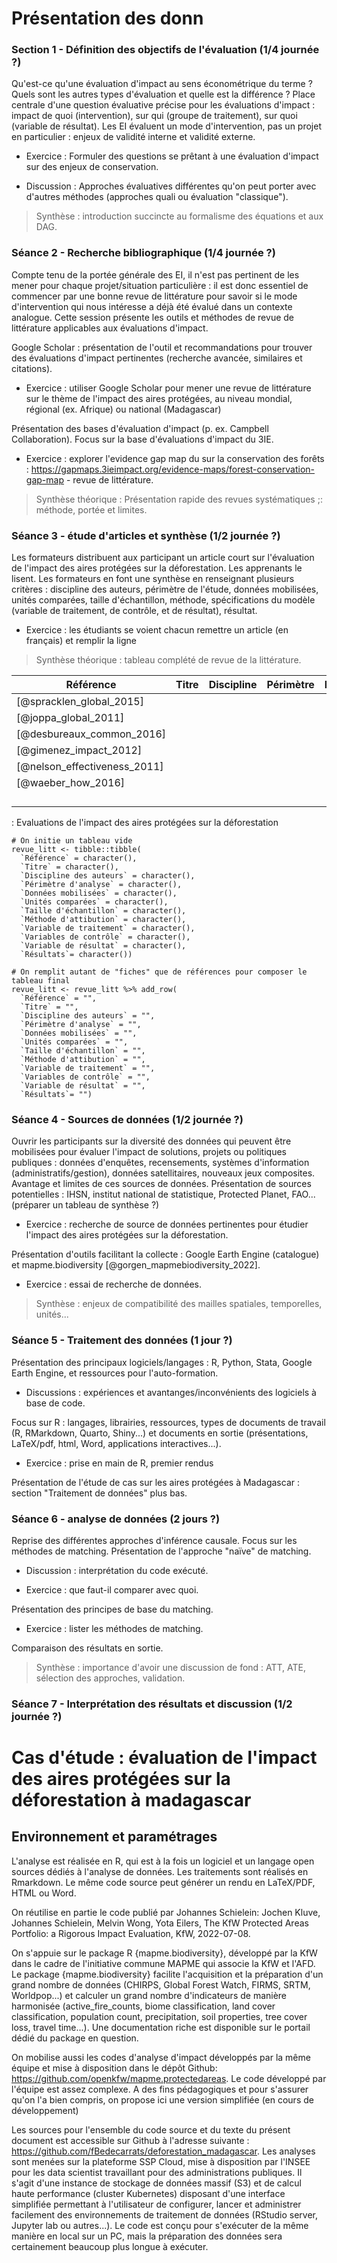 # Présentation des donn

### Section 1 - Définition des objectifs de l'évaluation (1/4 journée ?)

Qu'est-ce qu'une évaluation d'impact au sens économétrique du terme ? Quels sont les autres types d'évaluation et quelle est la différence ? Place centrale d'une question évaluative précise pour les évaluations d'impact : impact de quoi (intervention), sur qui (groupe de traitement), sur quoi (variable de résultat). Les EI évaluent un mode d'intervention, pas un projet en particulier : enjeux de validité interne et validité externe.

-   Exercice : Formuler des questions se prêtant à une évaluation d'impact sur des enjeux de conservation.

-   Discussion : Approches évaluatives différentes qu'on peut porter avec d'autres méthodes (approches quali ou évaluation "classique").

> Synthèse : introduction succincte au formalisme des équations et aux DAG.

### Séance 2 - Recherche bibliographique (1/4 journée ?)

Compte tenu de la portée générale des EI, il n'est pas pertinent de les mener pour chaque projet/situation particulière : il est donc essentiel de commencer par une bonne revue de littérature pour savoir si le mode d'intervention qui nous intéresse a déjà été évalué dans un contexte analogue. Cette session présente les outils et méthodes de revue de littérature applicables aux évaluations d'impact.

Google Scholar : présentation de l'outil et recommandations pour trouver des évaluations d'impact pertinentes (recherche avancée, similaires et citations).

-   Exercice : utiliser Google Scholar pour mener une revue de littérature sur le thème de l'impact des aires protégées, au niveau mondial, régional (ex. Afrique) ou national (Madagascar)

Présentation des bases d'évaluation d'impact (p. ex. Campbell Collaboration). Focus sur la base d'évaluations d'impact du 3IE.

-   Exercice : explorer l'evidence gap map du sur la conservation des forêts : <https://gapmaps.3ieimpact.org/evidence-maps/forest-conservation-gap-map> - revue de littérature.

> Synthèse théorique : Présentation rapide des revues systématiques ;: méthode, portée et limites.

### Séance 3 - étude d'articles et synthèse (1/2 journée ?)

Les formateurs distribuent aux participant un article court sur l'évaluation de l'impact des aires protégées sur la déforestation. Les apprenants le lisent. Les formateurs en font une synthèse en renseignant plusieurs critères : discipline des auteurs, périmètre de l'étude, données mobilisées, unités comparées, taille d'échantillon, méthode, spécifications du modèle (variable de traitement, de contrôle, et de résultat), résultat.

-   Exercice : les étudiants se voient chacun remettre un article (en français) et remplir la ligne

> Synthèse théorique : tableau complété de revue de la littérature.

| Référence                    | Titre | Discipline | Périmètre | Données | Unités | Echantillon | Méthode | Traitement | Outcomes | Contrôles | Résultats |
|------------------------------|-------|------------|-----------|---------|--------|-------------|---------|------------|----------|-----------|-----------|
| [@spracklen_global_2015]     |       |            |           |         |        |             |         |            |          |           |           |
| [@joppa_global_2011]         |       |            |           |         |        |             |         |            |          |           |           |
| [@desbureaux_common_2016]    |       |            |           |         |        |             |         |            |          |           |           |
| [@gimenez_impact_2012]       |       |            |           |         |        |             |         |            |          |           |           |
| [@nelson_effectiveness_2011] |       |            |           |         |        |             |         |            |          |           |           |
| [@waeber_how_2016]           |       |            |           |         |        |             |         |            |          |           |           |
|                              |       |            |           |         |        |             |         |            |          |           |           |
|                              |       |            |           |         |        |             |         |            |          |           |           |
|                              |       |            |           |         |        |             |         |            |          |           |           |
|                              |       |            |           |         |        |             |         |            |          |           |           |

: Evaluations de l'impact des aires protégées sur la déforestation

```{r Tableau de revue de littérature}
# On initie un tableau vide
revue_litt <- tibble::tibble(
  `Référence` = character(),
  `Titre` = character(),
  `Discipline des auteurs` = character(),
  `Périmètre d'analyse` = character(),
  `Données mobilisées` = character(),
  `Unités comparées` = character(),
  `Taille d'échantillon` = character(),
  `Méthode d'attibution` = character(),
  `Variable de traitement` = character(),
  `Variables de contrôle` = character(),
  `Variable de résultat` = character(),
  `Résultats`= character())

# On remplit autant de "fiches" que de références pour composer le tableau final
revue_litt <- revue_litt %>% add_row(
  `Référence` = "",
  `Titre` = "",
  `Discipline des auteurs` = "",
  `Périmètre d'analyse` = "",
  `Données mobilisées` = "",
  `Unités comparées` = "",
  `Taille d'échantillon` = "",
  `Méthode d'attibution` = "",
  `Variable de traitement` = "",
  `Variables de contrôle` = "",
  `Variable de résultat` = "",
  `Résultats`= "")
```

### Séance 4 - Sources de données (1/2 journée ?)

Ouvrir les participants sur la diversité des données qui peuvent être mobilisées pour évaluer l'impact de solutions, projets ou politiques publiques : données d'enquêtes, recensements, systèmes d'information (administratifs/gestion), données satellitaires, nouveaux jeux composites. Avantage et limites de ces sources de données. Présentation de sources potentielles : IHSN, institut national de statistique, Protected Planet, FAO... (préparer un tableau de synthèse ?)

-   Exercice : recherche de source de données pertinentes pour étudier l'impact des aires protégées sur la déforestation.

Présentation d'outils facilitant la collecte : Google Earth Engine (catalogue) et mapme.biodiversity [@gorgen_mapmebiodiversity_2022].

-   Exercice : essai de recherche de données.

> Synthèse : enjeux de compatibilité des mailles spatiales, temporelles, unités...

### Séance 5 - Traitement des données (1 jour ?)

Présentation des principaux logiciels/langages : R, Python, Stata, Google Earth Engine, et ressources pour l'auto-formation.

-   Discussions : expériences et avantanges/inconvénients des logiciels à base de code.

Focus sur R : langages, librairies, ressources, types de documents de travail (R, RMarkdown, Quarto, Shiny...) et documents en sortie (présentations, LaTeX/pdf, html, Word, applications interactives...).

-   Exercice : prise en main de R, premier rendus

Présentation de l'étude de cas sur les aires protégées à Madagascar : section "Traitement de données" plus bas.

### Séance 6 - analyse de données (2 jours ?)

Reprise des différentes approches d'inférence causale. Focus sur les méthodes de matching. Présentation de l'approche "naïve" de matching.

-   Discussion : interprétation du code exécuté.

-   Exercice : que faut-il comparer avec quoi.

Présentation des principes de base du matching.

-   Exercice : lister les méthodes de matching.

Comparaison des résultats en sortie.

> Synthèse : importance d'avoir une discussion de fond : ATT, ATE, sélection des approches, validation.

### Séance 7 - Interprétation des résultats et discussion (1/2 journée ?)

# Cas d'étude : évaluation de l'impact des aires protégées sur la déforestation à madagascar

## Environnement et paramétrages

L'analyse est réalisée en R, qui est à la fois un logiciel et un langage open sources dédiés à l'analyse de données. Les traitements sont réalisés en Rmarkdown. Le même code source peut générer un rendu en LaTeX/PDF, HTML ou Word.

On réutilise en partie le code publié par Johannes Schielein: Jochen Kluve, Johannes Schielein, Melvin Wong, Yota Eilers, The KfW Protected Areas Portfolio: a Rigorous Impact Evaluation, KfW, 2022-07-08.

On s'appuie sur le package R {mapme.biodiversity}, développé par la KfW dans le cadre de l'initiative commune MAPME qui associe la KfW et l'AFD. Le package {mapme.biodiversity} facilite l'acquisition et la préparation d'un grand nombre de données (CHIRPS, Global Forest Watch, FIRMS, SRTM, Worldpop...) et calculer un grand nombre d'indicateurs de manière harmonisée (active_fire_counts, biome classification, land cover classification, population count, precipitation, soil properties, tree cover loss, travel time...). Une documentation riche est disponible sur le portail dédié du package en question.

On mobilise aussi les codes d'analyse d'impact développés par la même équipe et mise à disposition dans le dépôt Github: <https://github.com/openkfw/mapme.protectedareas>. Le code développé par l'équipe est assez complexe. A des fins pédagogiques et pour s'assurer qu'on l'a bien compris, on propose ici une version simplifiée (en cours de développement)

Les sources pour l'ensemble du code source et du texte du présent document est accessible sur Github à l'adresse suivante : <https://github.com/fBedecarrats/deforestation_madagascar>. Les analyses sont menées sur la plateforme SSP Cloud, mise à disposition par l'INSEE pour les data scientist travaillant pour des administrations publiques. Il s'agit d'une instance de stockage de données massif (S3) et de calcul haute performance (cluster Kubernetes) disposant d'une interface simplifiée permettant à l'utilisateur de configurer, lancer et administrer facilement des environnements de traitement de données (RStudio server, Jupyter lab ou autres...). Le code est conçu pour s'exécuter de la même manière en local sur un PC, mais la préparation des données sera certainement beaucoup plus longue à exécuter.

